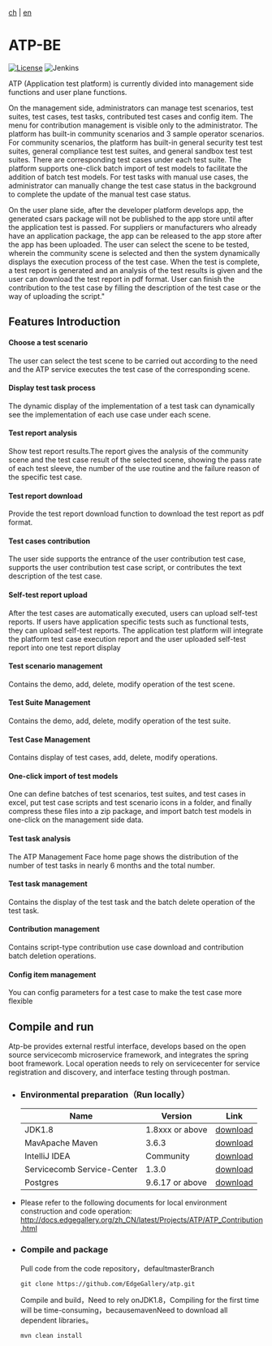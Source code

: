 [ch](README.md) | [en](README_en.md)

# ATP-BE

[![License](https://img.shields.io/badge/License-Apache%202.0-blue.svg)](https://opensource.org/licenses/Apache-2.0)
![Jenkins](https://img.shields.io/jenkins/build?jobUrl=http%3A%2F%2Fjenkins.edgegallery.org%2Fview%2FMEC-PLATFORM-BUILD%2Fjob%2Fappstore-backend-docker-image-build-update-daily-master%2F)

ATP (Application test platform) is currently divided into management side functions and user plane functions. 

On the management side, administrators can manage test scenarios, test suites, test cases, test tasks, contributed test cases and config item. The menu for contribution management is visible only to the administrator. The platform has built-in community scenarios and 3 sample operator scenarios. For community scenarios, the platform has built-in general security test test suites, general compliance test test suites, and general sandbox test test suites. There are corresponding test cases under each test suite. The platform supports one-click batch import of test models to facilitate the addition of batch test models. For test tasks with manual use cases, the administrator can manually change the test case status in the background to complete the update of the manual test case status.  

On the user plane side, after the developer platform develops app, the generated csars package will not be published to the app store until after the application test is passed. For suppliers or manufacturers who already have an application package, the app can be released to the app store after the app has been uploaded. The user can select the scene to be tested, wherein the community scene is selected and then the system dynamically displays the execution process of the test case. When the test is complete, a test report is generated and an analysis of the test results is given and the user can download the test report in pdf format. User can finish the contribution to the test case by filling the description of the test case or the way of uploading the script."


## Features Introduction

#### Choose a test scenario
The user can select the test scene to be carried out according to the need and the ATP service executes the test case of the corresponding scene.

#### Display test task process
The dynamic display of the implementation of a test task can dynamically see the implementation of each use case under each scene.

#### Test report analysis
Show test report results.The report gives the analysis of the community scene and the test case result of the selected scene, showing the pass rate of each test sleeve, the number of the use routine and the failure reason of the specific test case.

#### Test report download
Provide the test report download function to download the test report as pdf format.

#### Test cases contribution
The user side supports the entrance of the user contribution test case, supports the user contribution test case script, or contributes the text description of the test case.

#### Self-test report upload
After the test cases are automatically executed, users can upload self-test reports. If users have application specific tests such as functional tests, they can upload self-test reports. The application test platform will integrate the platform test case execution report and the user uploaded self-test report into one test report display

#### Test scenario management 
Contains the demo, add, delete, modify operation of the test scene.

#### Test Suite Management
Contains the demo, add, delete, modify operation of the test suite.

#### Test Case Management
Contains display of test cases, add, delete, modify operations.

#### One-click import of test models
One can define batches of test scenarios, test suites, and test cases in excel, put test case scripts and test scenario icons in a folder, and finally compress these files into a zip package, and import batch test models in one-click on the management side data.

#### Test task analysis
The ATP Management Face home page shows the distribution of the number of test tasks in nearly 6 months and the total number.

#### Test task management
Contains the display of the test task and the batch delete operation of the test task.

#### Contribution management
Contains script-type contribution use case download and contribution batch deletion operations.

#### Config item management
You can config parameters for a test case to make the test case more flexible

## Compile and run
Atp-be provides external restful interface, develops based on the open source servicecomb microservice framework, and integrates the spring boot framework. Local operation needs to rely on servicecenter for service registration and discovery, and interface testing through postman.

- ### Environmental preparation（Run locally）
  
    |  Name     | Version   | Link |
    |  ----     | ----  |  ---- |
    | JDK1.8 |1.8xxx or above | [download](https://www.oracle.com/java/technologies/javase-jdk8-downloads.html)
    | MavApache Maven |3.6.3 | [download](https://maven.apache.org/download.cgi)
    | IntelliJ IDEA |Community |[download](https://www.jetbrains.com/idea/download/)
    | Servicecomb Service-Center    | 1.3.0 | [download](https://servicecomb.apache.org/cn/release/service-center-downloads/)
    | Postgres  | 9.6.17 or above |   [download](https://www.enterprisedb.com/downloads/postgres-postgresql-downloads) |

- Please refer to the following documents for local environment construction and code operation:
http://docs.edgegallery.org/zh_CN/latest/Projects/ATP/ATP_Contribution.html

- ### Compile and package
    Pull code from the code repository，defaultmasterBranch
    
    ```
    git clone https://github.com/EdgeGallery/atp.git
    ```

    Compile and build，Need to rely onJDK1.8，Compiling for the first time will be time-consuming，becausemavenNeed to download all dependent libraries。

    ```
    mvn clean install
    ```
